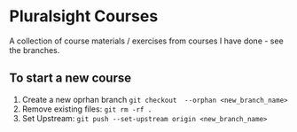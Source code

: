 # Pluralsight Courses 
A collection of course materials / exercises from courses I have done - see the branches.


## To start a new course 
1. Create a new oprhan branch `git checkout  --orphan <new_branch_name>`
2. Remove existing files: `git rm -rf .`
3. Set Upstream: `git push --set-upstream origin <new_branch_name>`
